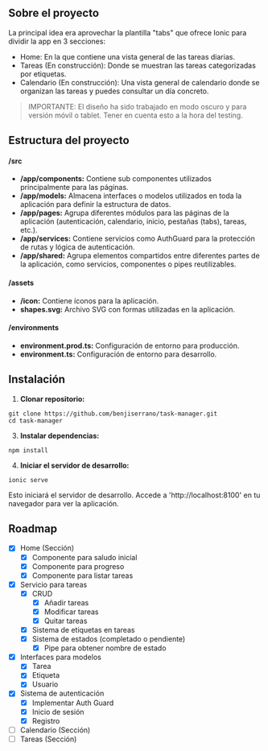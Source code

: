 ## Sobre el proyecto

La principal idea era aprovechar la plantilla "tabs" que ofrece Ionic para dividir la app en 3 secciones:

- Home: En la que contiene una vista general de las tareas diarias.
- Tareas (En construcción): Donde se muestran las tareas categorizadas por etiquetas.
- Calendario (En construcción): Una vista general de calendario donde se organizan las tareas y puedes consultar un día concreto.

> IMPORTANTE: El diseño ha sido trabajado en modo oscuro y para versión móvil o tablet. Tener en cuenta esto a la hora del testing.

## Estructura del proyecto

#### /src
- **/app/components:** Contiene sub componentes utilizados principalmente para las páginas.
- **/app/models:** Almacena interfaces o modelos utilizados en toda la aplicación para definir la estructura de datos.
- **/app/pages:** Agrupa diferentes módulos para las páginas de la aplicación (autenticación, calendario, inicio, pestañas (tabs), tareas, etc.).
- **/app/services:** Contiene servicios como AuthGuard para la protección de rutas y lógica de autenticación.
- **/app/shared:** Agrupa elementos compartidos entre diferentes partes de la aplicación, como servicios, componentes o pipes reutilizables.

#### /assets
- **/icon:** Contiene íconos para la aplicación.
- **shapes.svg:** Archivo SVG con formas utilizadas en la aplicación.

#### /environments
- **environment.prod.ts:** Configuración de entorno para producción.
- **environment.ts:** Configuración de entorno para desarrollo.

## Instalación

1. **Clonar repositorio:**
```
git clone https://github.com/benjiserrano/task-manager.git
cd task-manager
```

3. **Instalar dependencias:**
```
npm install
```

4. **Iniciar el servidor de desarrollo:**
```
ionic serve
```

Esto iniciará el servidor de desarrollo. Accede a 'http://localhost:8100' en tu navegador para ver la aplicación.

## Roadmap


- [x] Home (Sección)
    - [x] Componente para saludo inicial
    - [x] Componente para progreso
    - [x] Componente para listar tareas
- [x] Servicio para tareas
    - [x] CRUD
        - [x] Añadir tareas
        - [x] Modificar tareas
        - [x] Quitar tareas
    - [x] Sistema de etiquetas en tareas
    - [x] Sistema de estados (completado o pendiente)
        - [x] Pipe para obtener nombre de estado
- [x] Interfaces para modelos
    - [x] Tarea
    - [x] Etiqueta
    - [x] Usuario
- [x] Sistema de autenticación
    - [x] Implementar Auth Guard
    - [x] Inicio de sesión
    - [x] Registro
- [ ] Calendario (Sección)
- [ ] Tareas (Sección)